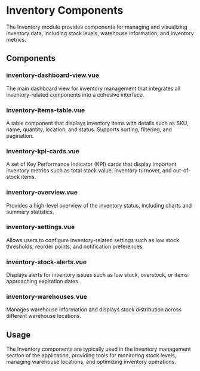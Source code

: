 # Inventory Components

The Inventory module provides components for managing and visualizing inventory data, including stock levels, warehouse information, and inventory metrics.

## Components

### inventory-dashboard-view.vue
The main dashboard view for inventory management that integrates all inventory-related components into a cohesive interface.

### inventory-items-table.vue
A table component that displays inventory items with details such as SKU, name, quantity, location, and status. Supports sorting, filtering, and pagination.

### inventory-kpi-cards.vue
A set of Key Performance Indicator (KPI) cards that display important inventory metrics such as total stock value, inventory turnover, and out-of-stock items.

### inventory-overview.vue
Provides a high-level overview of the inventory status, including charts and summary statistics.

### inventory-settings.vue
Allows users to configure inventory-related settings such as low stock thresholds, reorder points, and notification preferences.

### inventory-stock-alerts.vue
Displays alerts for inventory issues such as low stock, overstock, or items approaching expiration dates.

### inventory-warehouses.vue
Manages warehouse information and displays stock distribution across different warehouse locations.

## Usage

The Inventory components are typically used in the inventory management section of the application, providing tools for monitoring stock levels, managing warehouse locations, and optimizing inventory operations.